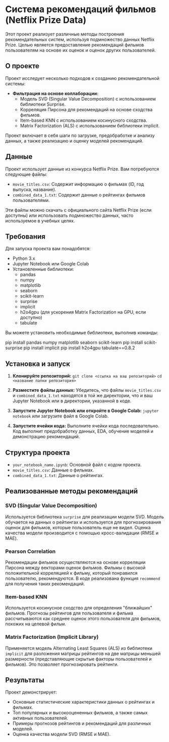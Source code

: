 # Система рекомендаций фильмов (Netflix Prize Data)

Этот проект реализует различные методы построения рекомендательных систем, используя подмножество данных Netflix Prize. Целью является предоставление рекомендаций фильмов пользователям на основе их оценок и оценок других пользователей.

## О проекте

Проект исследует несколько подходов к созданию рекомендательной системы:

*   **Фильтрация на основе коллаборации:**
    *   Модель SVD (Singular Value Decomposition) с использованием библиотеки Surprise.
    *   Корреляция Пирсона для рекомендаций на основе сходства фильмов.
    *   Item-based KNN с использованием косинусного сходства.
    *   Matrix Factorization (ALS) с использованием библиотеки implicit.

Проект включает в себя шаги по загрузке, предобработке и анализу данных, а также реализацию и оценку моделей рекомендаций.

## Данные

Проект использует данные из конкурса Netflix Prize. Вам потребуются следующие файлы:

*   `movie_titles.csv`: Содержит информацию о фильмах (ID, год выпуска, название).
*   `combined_data_1.txt`: Содержит данные о рейтингах фильмов пользователями.

Эти файлы можно скачать с официального сайта Netflix Prize (если доступны) или использовать подмножество данных, часто используемое в учебных целях.

## Требования

Для запуска проекта вам понадобятся:

*   Python 3.x
*   Jupyter Notebook или Google Colab
*   Установленные библиотеки:
    *   pandas
    *   numpy
    *   matplotlib
    *   seaborn
    *   scikit-learn
    *   surprise
    *   implicit
    *   h2o4gpu (для ускорения Matrix Factorization на GPU, если доступно)
    *   tabulate

Вы можете установить необходимые библиотеки, выполнив команды:

pip install pandas numpy matplotlib seaborn scikit-learn pip install scikit-surprise pip install implicit pip install h2o4gpu tabulate==0.8.2

## Установка и запуск

1.  **Клонируйте репозиторий:**
    `git clone <ссылка на ваш репозиторий>`
    `cd <название папки репозитория>`

2.  **Разместите файлы данных:**
    Убедитесь, что файлы `movie_titles.csv` и `combined_data_1.txt` находятся в той же директории, что и ваш Jupyter Notebook или в директории, указанной в коде.

3.  **Запустите Jupyter Notebook или откройте в Google Colab:**
    `jupyter notebook`
    или загрузите файл в Google Colab.

4.  **Запустите ячейки кода:**
    Выполните ячейки кода последовательно. Код выполнит предобработку данных, EDA, обучение моделей и демонстрацию рекомендаций.

## Структура проекта

*   `your_notebook_name.ipynb`: Основной файл с кодом проекта.
*   `movie_titles.csv`: Данные о фильмах.
*   `combined_data_1.txt`: Данные о рейтингах.

## Реализованные методы рекомендаций

### SVD (Singular Value Decomposition)

Используется библиотека `surprise` для реализации модели SVD. Модель обучается на данных о рейтингах и используется для прогнозирования оценок для фильмов, которые пользователь еще не видел. Оценка качества модели производится с помощью кросс-валидации (RMSE и MAE).

### Pearson Correlation

Рекомендации фильмов осуществляются на основе корреляции Пирсона между векторами оценок фильмов. Фильмы с высокой положительной корреляцией к фильму, который понравился пользователю, рекомендуются. В коде реализована функция `recommend` для получения таких рекомендаций.

### Item-based KNN

Используется косинусное сходство для определения "ближайших" фильмов. Прогнозы рейтингов для пользователя и фильма рассчитываются как среднее оценок этого пользователя для фильмов, похожих на целевой фильм.

### Matrix Factorization (Implicit Library)

Применяется модель Alternating Least Squares (ALS) из библиотеки `implicit` для разложения матрицы рейтингов на две матрицы меньшей размерности (представляющие скрытые факторы пользователей и фильмов). Это позволяет прогнозировать рейтинги.

## Результаты

Проект демонстрирует:

*   Основные статистические характеристики данных о рейтингах и фильмах.
*   Топ популярных и высокооцененных фильмов, а также самых активных пользователей.
*   Примеры прогнозов рейтингов и рекомендаций для различных моделей.
*   Оценка качества модели SVD (RMSE и MAE).
